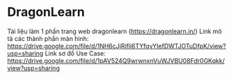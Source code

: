 # DragonLearn
Tài liệu làm 1 phần trang web dragonlearn (https://dragonlearn.in/)
Link mô tả các thành phần màn hình: https://drive.google.com/file/d/1NH6cJjRifli6TYfqvYIefDWTJOTuDfpK/view?usp=sharing
Link sơ đồ Use Case: https://drive.google.com/file/d/1pAV524Q9wrwnxnVuWJVBU08Fdr0GKqkk/view?usp=sharing
